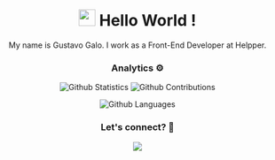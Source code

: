 <div align="center" >
<h1><img src="https://emojis.slackmojis.com/emojis/images/1531849430/4246/blob-sunglasses.gif?1531849430" width="30"/> Hello World ! </h1>


My name is Gustavo Galo. I work as a Front-End Developer at Helpper.

### Analytics ⚙️

![Github Statistics](https://github-readme-stats.vercel.app/api/?username=GustavoGalo&count_private=true&show_icons=true&theme=dark)
![Github Contributions](https://github-readme-streak-stats.herokuapp.com/?user=GustavoGalo&hide_border=true&theme=dark)

![Github Languages](https://github-readme-stats.vercel.app/api/top-langs/?username=GustavoGalo&layout=compact&count_private=true&theme=dark)

### Let's connect? 🤝

<p align="left">

<a href="https://www.linkedin.com/in/gustavo-galo-7157a0163/"><img src="https://img.shields.io/badge/-LinkedIn-0077B5?style=flat&logo=Linkedin&logoColor=white"/></a>

</p>
</div>
